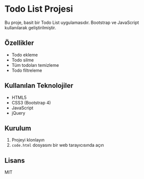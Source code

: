 # Todo List Projesi

Bu proje, basit bir Todo List uygulamasıdır. Bootstrap ve JavaScript kullanılarak geliştirilmiştir.

## Özellikler

- Todo ekleme
- Todo silme
- Tüm todoları temizleme
- Todo filtreleme

## Kullanılan Teknolojiler

- HTML5
- CSS3 (Bootstrap 4)
- JavaScript
- jQuery

## Kurulum

1. Projeyi klonlayın
2. `code.html` dosyasını bir web tarayıcısında açın

## Lisans

MIT 